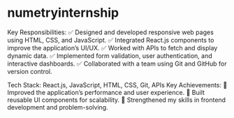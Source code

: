 # numetryinternship
Key Responsibilities:
✅ Designed and developed responsive web pages using HTML, CSS, and JavaScript.
✅ Integrated React.js components to improve the application’s UI/UX.
✅ Worked with APIs to fetch and display dynamic data.
✅ Implemented form validation, user authentication, and interactive dashboards.
✅ Collaborated with a team using Git and GitHub for version control.

Tech Stack: React.js, JavaScript, HTML, CSS, Git, APIs
Key Achievements:
🚀 Improved the application’s performance and user experience.
🚀 Built reusable UI components for scalability.
🚀 Strengthened my skills in frontend development and problem-solving.
